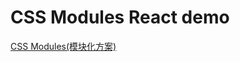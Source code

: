 
# CSS Modules React demo

<a href="https://github.com/kongzhi0707/front-end-learn/blob/master/css/module.md">CSS Modules(模块化方案)</a>